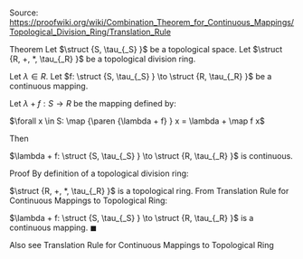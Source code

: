 # 

Source: https://proofwiki.org/wiki/Combination_Theorem_for_Continuous_Mappings/Topological_Division_Ring/Translation_Rule

Theorem
Let $\struct {S, \tau_{_S} }$ be a topological space.
Let $\struct {R, +, *, \tau_{_R} }$ be a topological division ring.

Let $\lambda \in R$.
Let $f: \struct {S, \tau_{_S} } \to \struct {R, \tau_{_R} }$ be a continuous mapping.

Let $\lambda + f : S \to R$ be the mapping defined by:

$\forall x \in S: \map {\paren {\lambda + f} } x = \lambda + \map f x$

Then 

$\lambda + f: \struct {S, \tau_{_S} } \to \struct {R, \tau_{_R} }$ is continuous.


Proof
By definition of a topological division ring:

$\struct {R, +, *, \tau_{_R} }$ is a topological ring.
From Translation Rule for Continuous Mappings to Topological Ring:

$\lambda + f: \struct {S, \tau_{_S} } \to \struct {R, \tau_{_R} }$ is a continuous mapping.
$\blacksquare$


Also see
Translation Rule for Continuous Mappings to Topological Ring




